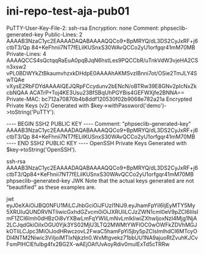 # ini-repo-test-aja-pub01

PuTTY-User-Key-File-2: ssh-rsa Encryption: none Comment: phpseclib-generated-key Public-Lines: 2 AAAAB3NzaC1yc2EAAAADAQABAAAAQQCo9+BpMRYQ/dL3DS2CyJxRF+j6ctbT3/Qp 84+KeFhnii7NT7fELilKUSnxS30WAvQCCo2yU1orfgqr41mM70MB Private-Lines: 4 AAAAQCCS4sQctqqRaEuA0pqBJqN6hstLes9PQCCbR/uTnkVdW3vjeHA2CSn3xsw2 vPL0BDWYkZtBkaumvhzxkDHdpE0AAAAhAKMSvzIBnni7ot/OSie2TmJLY4SwTQAe vXysE2RbFDYdAAAAIQEJQRpFCcydunv2bENcN/oBTRw39E8GNv2pIcNxZkcbNQAA ACATrP+Toj4KE3Usu23BfSBqUhPGYBis4GEFWXjfe2BNNA== Private-MAC: bc712a70870b4b8ddf120530f02b9068e782a21a Encrypted Private Keys (v2) Generated with $key->withPassword('demo')->toString('PuTTY').


---- BEGIN SSH2 PUBLIC KEY ---- Comment: "phpseclib-generated-key" AAAAB3NzaC1yc2EAAAADAQABAAAAQQCo9+BpMRYQ/dL3DS2CyJxRF+j6ctbT3/Qp 84+KeFhnii7NT7fELilKUSnxS30WAvQCCo2yU1orfgqr41mM70MB ---- END SSH2 PUBLIC KEY ---- OpenSSH Private Keys Generated with $key->toString('OpenSSH').

ssh-rsa AAAAB3NzaC1yc2EAAAADAQABAAAAQQCo9+BpMRYQ/dL3DS2CyJxRF+j6ctbT3/Qp84+KeFhnii7NT7fELilKUSnxS30WAvQCCo2yU1orfgqr41mM70MB phpseclib-generated-key JWK Note that the actual keys generated are not "beautified" as these examples are.

jwt eyJ0eXAiOiJBQ0NFU1MiLCJhbGciOiJFUzI1NiJ9.eyJhamFpYiI6IjEyMTY5My5XRUIuQUNDRVNTIiwicGxhdGZvcm0iOiJXRUIiLCJzZWN1cml0eV9pZCI6IiIsImF1ZCI6Imh0dHBzOi8vYXBwLmFqYWliLmNvLmlkIiwiZXhwIjoxNzI4Mjg1NjA2LCJqdGkiOiIxOGU0Yjk3YS02MjU3LTQ2MWMtYWFlOC0wOWFkZDVhMGJkOTIiLCJpc3MiOiJodHRwczovL2FwaC5hamFpYi5jby5pZCIsImlhdCI6MTcyODI4NTM2Niwic3ViIjoiMTIxNjkzIn0.WxMtgvekz71bbUU1NA9ajuoRtZvuhKJCvFsmPlHClEfuIbg4fx2BG2X-wAEjOAfUvAoyRdiv0muIExTd5cTRRw
